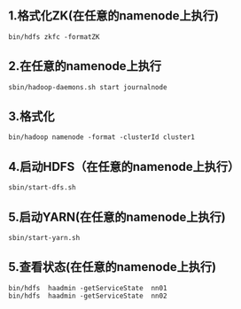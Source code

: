 
## 1.格式化ZK(在任意的namenode上执行)
```
bin/hdfs zkfc -formatZK
```

## 2.在任意的namenode上执行

``` shell
sbin/hadoop-daemons.sh start journalnode
```

## 3.格式化
```
bin/hadoop namenode -format -clusterId cluster1
```


## 4.启动HDFS（在任意的namenode上执行）
```
sbin/start-dfs.sh
```
## 5.启动YARN(在任意的namenode上执行)
```
sbin/start-yarn.sh
```
## 5.查看状态(在任意的namenode上执行)

```
bin/hdfs  haadmin -getServiceState  nn01
bin/hdfs  haadmin -getServiceState  nn02
```